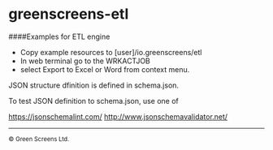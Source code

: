 # greenscreens-etl
####Examples for ETL engine

- Copy example resources to [user]/io.greenscreens/etl 
- In web terminal go to the WRKACTJOB 
-  select Export to Excel or Word from context menu.

JSON structure dfinition is defined in schema.json.

To test JSON definition to schema.json, use one of

https://jsonschemalint.com/
http://www.jsonschemavalidator.net/

<hr>
<small>&copy; Green Screens Ltd.</small>